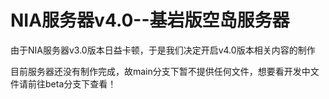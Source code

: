 # NIA服务器v4.0--基岩版空岛服务器

由于NIA服务器v3.0版本日益卡顿，于是我们决定开启v4.0版本相关内容的制作

目前服务器还没有制作完成，故main分支下暂不提供任何文件，想要看开发中文件请前往beta分支下查看！
